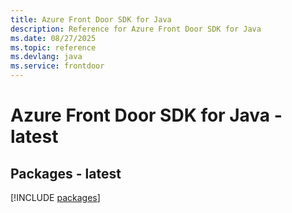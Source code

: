 ```yaml
---
title: Azure Front Door SDK for Java
description: Reference for Azure Front Door SDK for Java
ms.date: 08/27/2025
ms.topic: reference
ms.devlang: java
ms.service: frontdoor
---
```

# Azure Front Door SDK for Java - latest
## Packages - latest
[!INCLUDE [packages](front-door-index.md)]